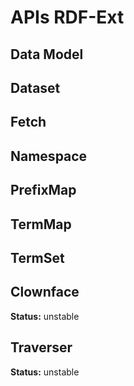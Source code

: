 # APIs RDF-Ext

## Data Model

## Dataset

## Fetch

## Namespace

## PrefixMap

## TermMap

## TermSet

## Clownface

**Status:** unstable

## Traverser

**Status:** unstable

